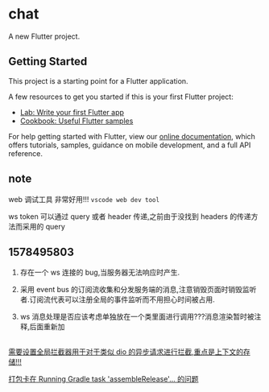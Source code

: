 # chat

A new Flutter project.

## Getting Started

This project is a starting point for a Flutter application.

A few resources to get you started if this is your first Flutter project:

- [Lab: Write your first Flutter app](https://flutter.dev/docs/get-started/codelab)
- [Cookbook: Useful Flutter samples](https://flutter.dev/docs/cookbook)

For help getting started with Flutter, view our
[online documentation](https://flutter.dev/docs), which offers tutorials,
samples, guidance on mobile development, and a full API reference.

## note
web 调试工具 非常好用!!!
`vscode web dev tool `

ws token  可以通过 query 或者 header 传递,之前由于没找到 headers 的传递方法而采用的 query

## 1578495803
1. 存在一个 ws 连接的 bug,当服务器无法响应时产生. 

2. 采用 event bus 的订阅流收集和分发服务端的消息,注意销毁页面时销毁监听者.订阅流代表可以注册全局的事件监听而不用担心时间被占用. 

3. ws 消息处理是否应该考虑单独放在一个类里面进行调用???消息渲染暂时被注释,后面重新加

## 
[需要设置全局拦截器用于对于类似 dio 的异步请求进行拦截,重点是上下文的存储!!!](https://juejin.im/post/5c9f2c37518825609415d11d)

[打包卡在 Running Gradle task 'assembleRelease'... 的问题](https://kaixuan.im/2019/09/26/flutterrunning-gradle-task-assemblerelease/)